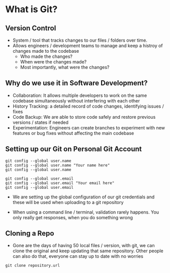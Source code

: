 # What is Git?

## Version Control

* System / tool that tracks changes to our files / folders over time.
* Allows engineers / development teams to manage and keep a histroy of changes made to the codebase
    * Who made the changes?
    * When were the changes made?
    * Most importantly, what were the changes?

## Why do we use it in Software Development?

* Collaboration: It allows multiple developers to work on the same codebase simultaneously without interfering with each other
* History Tracking: a detailed record of code changes, identifying issues / fixes
* Code Backup: We are able to store code safely and restore previous versions / states if needed
* Experimentation: Engineers can create branches to experiment with new features or bug fixes without affecting the main codebase

## Setting up our Git on Personal Git Account

```
git config --global user.name
git config --global user.name "Your name here"
git config --global user.name

git config --global user.email
git config --global user.email "Your email here"
git config --global user.email
```
* We are setting up the global configuration of our git credentials and these will be used when uploading to a git repository

* When using a command line / terminal, validation rarely happens. You only really get responses, when you do something wrong

## Cloning a Repo

* Gone are the days of having 50 local files / version, with git, we can clone the original and keep updating that same repository. Other people can also do that, everyone can stay up to date with no worries
```
git clone repository.url
```